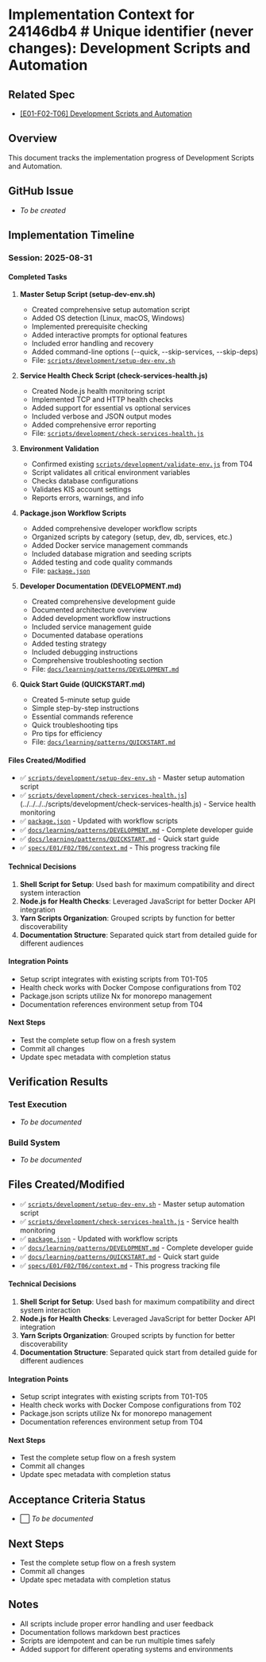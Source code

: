 # Implementation Context for 24146db4 # Unique identifier (never changes): Development Scripts and Automation

## Related Spec

- [[E01-F02-T06] Development Scripts and Automation](./E01-F02-T06.spec.md)

## Overview

This document tracks the implementation progress of Development Scripts and Automation.

## GitHub Issue

- _To be created_

## Implementation Timeline

### Session: 2025-08-31

#### Completed Tasks

1. **Master Setup Script (setup-dev-env.sh)**
   - Created comprehensive setup automation script
   - Added OS detection (Linux, macOS, Windows)
   - Implemented prerequisite checking
   - Added interactive prompts for optional features
   - Included error handling and recovery
   - Added command-line options (--quick, --skip-services, --skip-deps)
   - File: [`scripts/development/setup-dev-env.sh`](../../../../scripts/development/setup-dev-env.sh)

2. **Service Health Check Script (check-services-health.js)**
   - Created Node.js health monitoring script
   - Implemented TCP and HTTP health checks
   - Added support for essential vs optional services
   - Included verbose and JSON output modes
   - Added comprehensive error reporting
   - File: [`scripts/development/check-services-health.js`](../../../../scripts/development/check-services-health.js)

3. **Environment Validation**
   - Confirmed existing [`scripts/development/validate-env.js`](../../../../scripts/development/validate-env.js) from T04
   - Script validates all critical environment variables
   - Checks database configurations
   - Validates KIS account settings
   - Reports errors, warnings, and info

4. **Package.json Workflow Scripts**
   - Added comprehensive developer workflow scripts
   - Organized scripts by category (setup, dev, db, services, etc.)
   - Added Docker service management commands
   - Included database migration and seeding scripts
   - Added testing and code quality commands
   - File: [`package.json`](../../../../package.json)

5. **Developer Documentation (DEVELOPMENT.md)**
   - Created comprehensive development guide
   - Documented architecture overview
   - Added development workflow instructions
   - Included service management guide
   - Documented database operations
   - Added testing strategy
   - Included debugging instructions
   - Comprehensive troubleshooting section
   - File: [`docs/learning/patterns/DEVELOPMENT.md`](../../../../docs/learning/patterns/DEVELOPMENT.md)

6. **Quick Start Guide (QUICKSTART.md)**
   - Created 5-minute setup guide
   - Simple step-by-step instructions
   - Essential commands reference
   - Quick troubleshooting tips
   - Pro tips for efficiency
   - File: [`docs/learning/patterns/QUICKSTART.md`](../../../../docs/learning/patterns/QUICKSTART.md)

#### Files Created/Modified

- ✅ [`scripts/development/setup-dev-env.sh`](../../../../scripts/development/setup-dev-env.sh) - Master setup automation script
- ✅ [`scripts/development/check-services-health.js`](../../../../scripts/development/check-services-health.js)](../../../../scripts/development/check-services-health.js) - Service health monitoring
- ✅ [`package.json`](../../../../package.json) - Updated with workflow scripts
- ✅ [`docs/learning/patterns/DEVELOPMENT.md`](../../../../docs/learning/patterns/DEVELOPMENT.md) - Complete developer guide
- ✅ [`docs/learning/patterns/QUICKSTART.md`](../../../../docs/learning/patterns/QUICKSTART.md) - Quick start guide
- ✅ [`specs/E01/F02/T06/context.md`](./E01-F02-T06.context.md) - This progress tracking file

#### Technical Decisions

1. **Shell Script for Setup**: Used bash for maximum compatibility and direct system interaction
2. **Node.js for Health Checks**: Leveraged JavaScript for better Docker API integration
3. **Yarn Scripts Organization**: Grouped scripts by function for better discoverability
4. **Documentation Structure**: Separated quick start from detailed guide for different audiences

#### Integration Points

- Setup script integrates with existing scripts from T01-T05
- Health check works with Docker Compose configurations from T02
- Package.json scripts utilize Nx for monorepo management
- Documentation references environment setup from T04

#### Next Steps

- Test the complete setup flow on a fresh system
- Commit all changes
- Update spec metadata with completion status

## Verification Results

### Test Execution

- _To be documented_

### Build System

- _To be documented_

## Files Created/Modified

- ✅ [`scripts/development/setup-dev-env.sh`](../../../../scripts/development/setup-dev-env.sh) - Master setup automation script
- ✅ [`scripts/development/check-services-health.js`](../../../../scripts/development/check-services-health.js) - Service health monitoring
- ✅ [`package.json`](../../../../package.json) - Updated with workflow scripts
- ✅ [`docs/learning/patterns/DEVELOPMENT.md`](../../../../docs/learning/patterns/DEVELOPMENT.md) - Complete developer guide
- ✅ [`docs/learning/patterns/QUICKSTART.md`](../../../../docs/learning/patterns/QUICKSTART.md) - Quick start guide
- ✅ [`specs/E01/F02/T06/context.md`](./E01-F02-T06.context.md) - This progress tracking file

#### Technical Decisions

1. **Shell Script for Setup**: Used bash for maximum compatibility and direct system interaction
2. **Node.js for Health Checks**: Leveraged JavaScript for better Docker API integration
3. **Yarn Scripts Organization**: Grouped scripts by function for better discoverability
4. **Documentation Structure**: Separated quick start from detailed guide for different audiences

#### Integration Points

- Setup script integrates with existing scripts from T01-T05
- Health check works with Docker Compose configurations from T02
- Package.json scripts utilize Nx for monorepo management
- Documentation references environment setup from T04

#### Next Steps

- Test the complete setup flow on a fresh system
- Commit all changes
- Update spec metadata with completion status

## Acceptance Criteria Status

- ⬜ _To be documented_

## Next Steps

- Test the complete setup flow on a fresh system
- Commit all changes
- Update spec metadata with completion status

## Notes

- All scripts include proper error handling and user feedback
- Documentation follows markdown best practices
- Scripts are idempotent and can be run multiple times safely
- Added support for different operating systems and environments
